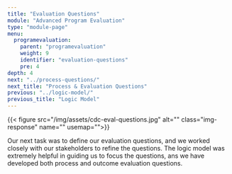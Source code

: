 ```yaml
---
title: "Evaluation Questions"
module: "Advanced Program Evaluation"
type: "module-page"
menu:
  programevaluation:
    parent: "programevaluation"
    weight: 9
    identifier: "evaluation-questions"
    pre: 4
depth: 4
next: "../process-questions/"
next_title: "Process & Evaluation Questions"
previous: "../logic-model/"
previous_title: "Logic Model"
---
```

<div class="programevaluation"><div class="pageblock clearfix"><div class="modalpageNav"></div>
</div><div class="pageblock pull-right">
<div class="caption">
</div>
{{< figure src="/img/assets/cdc-eval-questions.jpg" alt="" class="img-response" name="" usemap="">}}</div><div class="pageblock"><p>Our next task was to define our evaluation questions, and we worked closely with our stakeholders to refine the questions. The logic model was extremely helpful in guiding us to focus the questions, ans we have developed both process and outcome evaluation questions. </p>
<p> </p>
<p> </p>
<p> </p><p> </p>
<p> </p>
<p> </p>
</div></div>